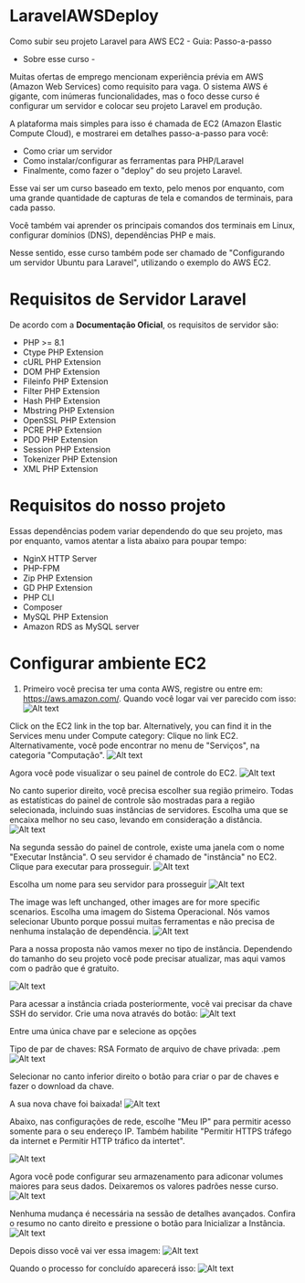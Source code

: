 # LaravelAWSDeploy
Como subir seu projeto Laravel para AWS EC2 - Guia: Passo-a-passo


- Sobre esse curso -

Muitas ofertas de emprego mencionam experiência prévia em AWS (Amazon Web Services) como requisito para vaga.
O sistema AWS é gigante, com inúmeras funcionalidades, mas o foco desse curso é configurar um servidor e colocar seu projeto Laravel em produção.

A plataforma mais simples para isso é chamada de EC2 (Amazon Elastic Compute Cloud), e mostrarei em detalhes passo-a-passo para você:

- Como criar um servidor
- Como instalar/configurar as ferramentas para PHP/Laravel
- Finalmente, como fazer o "deploy" do seu projeto Laravel.

Esse vai ser um curso baseado em texto, pelo menos por enquanto, com uma grande quantidade de capturas de tela e comandos de terminais, para cada passo.

Você também vai aprender os principais comandos dos terminais em Linux, configurar domínios (DNS), dependências PHP e mais.

Nesse sentido, esse curso também pode ser chamado de "Configurando um servidor Ubuntu para Laravel", utilizando o exemplo do AWS EC2.

# Requisitos de Servidor Laravel

De acordo com a <b href="https://laravel.com/docs/10.x/deployment#main-content">Documentação Oficial</b>, os requisitos de servidor são:

- PHP >= 8.1
- Ctype PHP Extension
- cURL PHP Extension
- DOM PHP Extension
- Fileinfo PHP Extension
- Filter PHP Extension
- Hash PHP Extension
- Mbstring PHP Extension
- OpenSSL PHP Extension
- PCRE PHP Extension
- PDO PHP Extension
- Session PHP Extension
- Tokenizer PHP Extension
- XML PHP Extension

# Requisitos do nosso projeto

Essas dependências podem variar dependendo do que seu projeto, mas por enquanto, vamos atentar a lista abaixo para poupar tempo:

- NginX HTTP Server
- PHP-FPM
- Zip PHP Extension
- GD PHP Extension
- PHP CLI
- Composer
- MySQL PHP Extension
- Amazon RDS as MySQL server


# Configurar ambiente EC2

1. Primeiro você precisa ter uma conta AWS, registre ou entre em: https://aws.amazon.com/. Quando você logar vai ver parecido com isso:
![Alt text](image.png)


Click on the EC2 link in the top bar.
Alternatively, you can find it in the Services menu under Compute category:
Clique no link EC2. Alternativamente, você pode encontrar no menu de "Serviços", na categoria "Computação".
![Alt text](image-1.png)


Agora você pode visualizar o seu painel de controle do EC2. 
![Alt text](image-2.png)

 
No canto superior direito, você precisa escolher sua região primeiro. Todas as estatísticas do painel de controle são mostradas para a região selecionada, incluindo suas instâncias de servidores. Escolha uma que se encaixa melhor no seu caso, levando em consideração a distância.
![Alt text](image-3.png)

 
Na segunda sessão do painel de controle, existe uma janela com o nome "Executar Instância". O seu servidor é chamado de "instância" no EC2. Clique para executar para prosseguir.
![Alt text](image-4.png)

Escolha um nome para seu servidor para prosseguir
![Alt text](image-5.png)

 
The image was left unchanged, other images are for more specific scenarios.
Escolha uma imagem do Sistema Operacional. Nós vamos selecionar Ubunto porque possui muitas ferramentas e não precisa de nenhuma instalação de dependência.
![Alt text](image-6.png)


Para a nossa proposta não vamos mexer no tipo de instância. Dependendo do tamanho do seu projeto você pode precisar atualizar, mas aqui vamos com o padrão que é gratuito.

![Alt text](image-7.png)

 
Para acessar a instância criada posteriormente, você vai precisar da chave SSH do servidor. Crie uma nova através do botão: 
![Alt text](image-8.png)

Entre uma única chave par e selecione as opções

Tipo de par de chaves: RSA
Formato de arquivo de chave privada: .pem
![Alt text](image-9.png)

 
Selecionar no canto inferior direito o botão para criar o par de chaves e fazer o download da chave.

A sua nova chave foi baixada!
![Alt text](image-10.png)

 
 
Abaixo, nas configurações de rede, escolhe "Meu IP" para permitir acesso somente para o seu endereço IP. Também habilite "Permitir HTTPS tráfego da internet e Permitir HTTP tráfico da intertet".

![Alt text](image-11.png)

 
Agora você pode configurar seu armazenamento para adiconar volumes maiores para seus dados. Deixaremos os valores padrões nesse curso.
![Alt text](image-12.png)

 
Nenhuma mudança é necessária na sessão de detalhes avançados. Confira o resumo no canto direito e pressione o botão para Inicializar a Instância.
![Alt text](image-13.png)

Depois disso você vai ver essa imagem:
![Alt text](image-14.png)

Quando o processo for concluído aparecerá isso:
![Alt text](image-15.png)